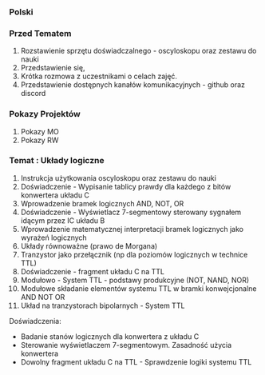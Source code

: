 ### Polski

### Przed Tematem

1. Rozstawienie sprzętu doświadczalnego - oscyloskopu oraz zestawu do nauki
2. Przedstawienie się,
3. Krótka rozmowa z uczestnikami o celach zajęć. 
4. Przedstawienie dostępnych kanałów komunikacyjnych - github oraz discord

### Pokazy Projektów

1. Pokazy MO
2. Pokazy RW

### Temat : Układy logiczne

1. Instrukcja użytkowania oscyloskopu oraz zestawu do nauki
2. Doświadczenie - Wypisanie tablicy prawdy dla każdego z bitów konwertera układu C
3. Wprowadzenie bramek logicznych AND, NOT, OR
4. Doświadczenie - Wyświetlacz 7-segmentowy sterowany sygnałem idącym przez IC układu B
5. Wprowadzenie matematycznej interpretacji bramek logicznych jako wyrażeń logicznych
6. Układy równoważne (prawo de Morgana)
7. Tranzystor jako przełącznik (np dla poziomów logicznych w technice TTL)
8. Doświadczenie - fragment układu C na TTL
9. Modułowo - System TTL - podstawy produkcyjne (NOT, NAND, NOR)
10. Modułowe składanie elementów systemu TTL w bramki konwejcjonalne AND NOT OR
11. Układ na tranzystorach bipolarnych - System TTL 

Doświadczenia:
- Badanie stanów logicznych dla konwertera z układu C
- Sterowanie wyświetlaczem 7-segmentowym. Zasadność użycia konwertera
- Dowolny fragment układu C na TTL - Sprawdzenie logiki systemu TTL
